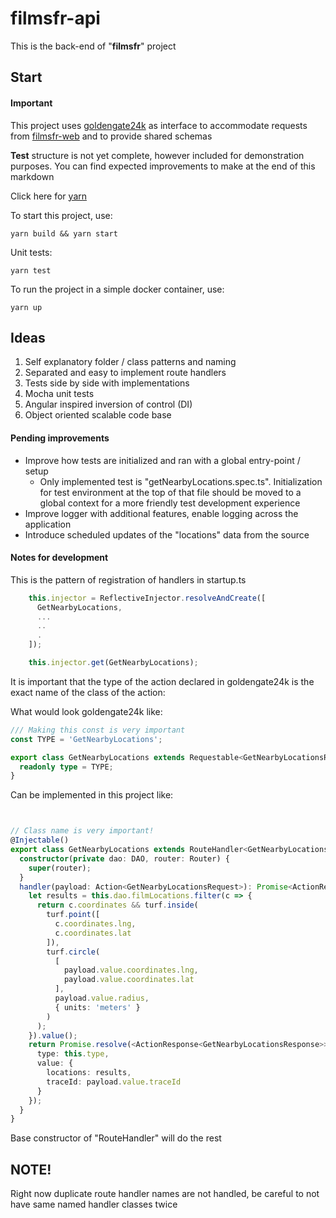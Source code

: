 # filmsfr-api

This is the back-end of "**filmsfr**" project

## Start

#### Important
  This project uses [goldengate24k](https://github.com/patchedsox/goldengate24k) as interface to accommodate requests from [filmsfr-web](https://github.com/patchedsox/filmsfr-web) and to provide shared schemas

  **Test** structure is not yet complete, however included for demonstration purposes. You can find expected improvements to make at the end of this markdown

Click here for [yarn](https://yarnpkg.com/en/docs/install) 

To start this project, use:
```
yarn build && yarn start
```

Unit tests:
```
yarn test
```

To run the project in a simple docker container, use:
```
yarn up
```


## Ideas

1. Self explanatory folder / class patterns and naming
2. Separated and easy to implement route handlers
3. Tests side by side with implementations
4. Mocha unit tests
5. Angular inspired inversion of control (DI)
6. Object oriented scalable code base

#### Pending improvements

- Improve how tests are initialized and ran with a global entry-point / setup
  - Only implemented test is "getNearbyLocations.spec.ts". Initialization for test environment at the top of that file should be moved to a global context for a more friendly test development experience
- Improve logger with additional features, enable logging across the application
- Introduce scheduled updates of the "locations" data from the source

#### Notes for development

This is the pattern of registration of handlers in startup.ts

``` typescript
    this.injector = ReflectiveInjector.resolveAndCreate([
      GetNearbyLocations,
      ...
      ..
      .
    ]);

    this.injector.get(GetNearbyLocations);
```

It is important that the type of the action declared in goldengate24k is the exact name of the class of the action:

What would look goldengate24k like:

``` typescript
/// Making this const is very important
const TYPE = 'GetNearbyLocations';

export class GetNearbyLocations extends Requestable<GetNearbyLocationsRequest, GetNearbyLocationsResponse> {
  readonly type = TYPE;
}
```

Can be implemented in this project like: 

``` typescript


// Class name is very important!
@Injectable()
export class GetNearbyLocations extends RouteHandler<GetNearbyLocationsRequest, GetNearbyLocationsResponse> {
  constructor(private dao: DAO, router: Router) {
    super(router);
  }
  handler(payload: Action<GetNearbyLocationsRequest>): Promise<ActionResponse<GetNearbyLocationsResponse>> {
    let results = this.dao.filmLocations.filter(c => {
      return c.coordinates && turf.inside(
        turf.point([
          c.coordinates.lng,
          c.coordinates.lat
        ]),
        turf.circle(
          [
            payload.value.coordinates.lng,
            payload.value.coordinates.lat
          ],
          payload.value.radius,
          { units: 'meters' }
        )
      );
    }).value();
    return Promise.resolve(<ActionResponse<GetNearbyLocationsResponse>>{
      type: this.type,
      value: {
        locations: results,
        traceId: payload.value.traceId
      }
    });
  }
}
```

Base constructor of "RouteHandler" will do the rest

## NOTE!
Right now duplicate route handler names are not handled, be careful to not have same named handler classes twice